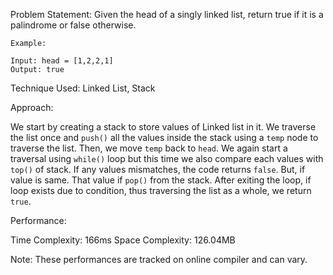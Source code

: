 Problem Statement: Given the head of a singly linked list, return true if it is a palindrome or false otherwise.

```
Example:

Input: head = [1,2,2,1]
Output: true
```

Technique Used: Linked List, Stack

Approach:

We start by creating a stack to store values of Linked list in it. We traverse the list once and `push()` all the values inside the stack using a `temp` node to traverse the list. Then, we move `temp` back to `head`. We again start a traversal using `while()` loop but this time we also compare each values with `top()` of stack. If any values mismatches, the code returns `false`. But, if value is same. That value if `pop()` from the stack. After exiting the loop, if loop exists due to condition, thus traversing the list as a whole, we return `true`.

Performance:

Time Complexity: 166ms
Space Complexity: 126.04MB

Note: These performances are tracked on online compiler and can vary.
